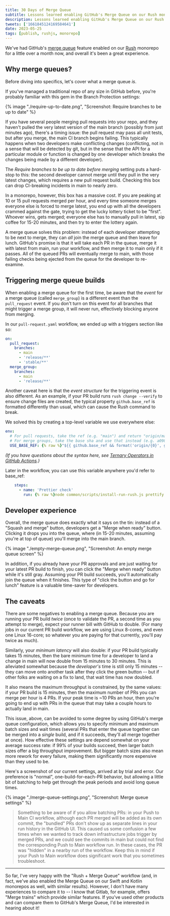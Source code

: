```yaml
---
title: 30 Days of Merge Queue
subtitle: Lessons learned enabling GitHub's Merge Queue on our Rush monorepo.
description: Lessons learned enabling GitHub's Merge Queue on our Rush monorepo.
tweets: ['1661845124169584641']
date: 2023-05-25
tags: [publish, rushjs, monorepo]
---
```


We've had GitHub's [merge queue](https://docs.github.com/en/repositories/configuring-branches-and-merges-in-your-repository/configuring-pull-request-merges/managing-a-merge-queue) feature enabled on our [Rush](https://rushjs.io) monorepo for a little over a month now, and overall it's been a great experience.

## Why merge queues?

Before diving into specifics, let's cover what a merge queue _is_.

If you've managed a traditional repo of any size in GitHub before, you're probably familiar with this gem in the Branch Protection settings:

{% image "./require-up-to-date.png", "Screenshot: Require branches to be up to date" %}

If you have several people merging pull requests into your repo, and they haven't pulled the very latest version of the main branch (possibly from just minutes ago), there's a timing issue: the pull request may pass all unit tests, but after you merge, the main CI branch begins failing. This typically happens when two developers make conflicting changes (conflicting, not in a sense that will be detected by git, but in the sense that the API for a particular module or function is changed by one developer which breaks the changes being made by a different developer).

The _Require branches to be up to date before merging_ setting puts a hard-stop to this: the second developer cannot merge until they pull in the very latest changes, which requires a new pull request build. Checking this box can drop CI-breaking incidents in main to nearly zero.

In a monorepo, however, this box has a massive cost. If you are peaking at 10 or 15 pull requests merged per hour, and every time someone merges everyone else is forced to merge latest, you end up with all the developers crammed against the gate, trying to get the lucky lottery ticket to be "first". Whoever wins, gets merged; everyone else has to manually pull in latest, sip coffee for 15-20 minutes, and then try to enter the lottery again.

A merge queue solves this problem: instead of each developer attempting to be next to merge, they can _all_ join the merge queue and then leave for lunch. GitHub's promise is that it will take each PR in the queue, merge it with latest from main, run your workflow, and then merge it to main only if it passes. All of the queued PRs will eventually merge to main, with those failing checks being ejected from the queue for the developer to re-examine.

## Triggering merge queue builds

When enabling a merge queue for the first time, be aware that the _event_ for a merge queue (called `merge_group`) is a different event than the `pull_request` event. If you don't turn on this event for all branches that might trigger a merge group, it will never run, effectively blocking anyone from merging.

In our `pull-request.yaml` workflow, we ended up with a triggers section like so:

```yaml
on:
  pull_request:
    branches:
      - main
      - 'release/**'
      - 'stable/**'
  merge_group:
    branches:
      - main
      - 'release/**'
```

Another caveat here is that the _event structure_ for the triggering event is also different. As an example, if your PR build runs `rush change --verify` to ensure change files are created, the typical property `github.base_ref` is formatted differently than usual, which can cause the Rush command to break.

We solved this by creating a top-level variable we use everywhere else:

```yaml
env:
  # For pull requests, take the ref (e.g. "main") and return "origin/main"
  # For merge groups, take the base sha and use that instead (e.g. a098cde3)
  USE_BASE_REF: {% raw %}"${{ github.base_ref && format('origin/{0}', github.base_ref) || github.event.merge_group.base_sha }}"{% endraw %}
```

_(If you have questions about the syntax here, see [Ternary Operators in GitHub Actions](https://7tonshark.com/posts/github-actions-ternary-operator/).)_

Later in the workflow, you can use this variable anywhere you'd refer to base_ref:

```yaml
    steps:
      - name: 'Prettier check'
        run: {% raw %}node common/scripts/install-run-rush.js prettify --mode check --base "${{ env.USE_BASE_REF }}"{% endraw %}
```

## Developer experience

Overall, the merge queue does exactly what it says on the tin: instead of a "Squash and merge" button, developers get a "Merge when ready" button. Clicking it drops you into the queue, where (in 15-20 minutes, assuming you're at top of queue) you'll merge into the main branch.

{% image "./empty-merge-queue.png", "Screenshot: An empty merge queue screen" %}

In addition, if you already have your PR approvals and are just waiting for your latest PR build to finish, you can click the "Merge when ready" button while it's still gray. Assuming your PR build succeeds, you'll automatically join the queue when it finishes. This type of "click the button and go for lunch" feature is a valuable time-saver for developers.

## The caveats

There are some negatives to enabling a merge queue. Because you are running your PR build _twice_ (once to validate the PR, a second time as you attempt to merge), expect your runner bill with GitHub to double. (For many jobs in our current PR build workflow, we are using Linux 8-cores, and even one Linux 16-core; so whatever you are paying for that currently, you'll pay twice as much).

Similarly, your _minimum latency_ will also double: if your PR build typically takes 15 minutes, then the bare minimum time for a developer to land a change in main will now double from 15 minutes to 30 minutes. This is alleviated somewhat because the _developer's_ time is still only 15 minutes -- they can move onto another task after they click the green button -- but if other folks are waiting on a fix to land, that wait time has now doubled.

It also means the maximum throughput is constrained, by the same values: if your PR build is 15 minutes, then the maximum number of PRs you can merge per hour is 4 PRs. If your peak time is ~10 PRs an hour, then you're going to end up with PRs in the queue that may take a couple hours to actually land in main.

This issue, above, can be avoided to some degree by using GitHub's merge queue configuration, which allows you to specify minimum and maximum batch sizes and wait times (several PRs that enter the queue together can be merged into a _single_ build, and if it succeeds, they'll all merge together at once). How effective these settings are depend somewhat on your average success rate: if 99% of your builds succeed, then larger batch sizes offer a big throughput improvement. But bigger batch sizes also mean more rework for every failure, making them significantly more expensive than they used to be.

Here's a screenshot of our current settings, arrived at by trial and error. Our preference is "normal", one-build-for-each-PR behavior, but allowing a little bit of batching to help get through the peak periods and avoid long queue times.

{% image "./merge-queue-settings.png", "Screenshot: Merge queue settings" %}

> Something to be aware of if you allow batching PRs: in your Push to Main CI workflow, although each PR merged will be added as its own commit, the "bundled" PRs don't show up as separate lines in your run history in the GitHub UI. This caused us some confusion a few times when we wanted to track down infrastructure jobs trigger by merged PRs, and we could see the commits in main but could not find the corresponding Push to Main workflow run. In these cases, the PR was "hidden" in a nearby run of the workflow. Keep this in mind if your Push to Main workflow does significant work that you sometimes troubleshoot.

---

So far, I've very happy with the "Rush + Merge Queue" workflow (and, in fact, we've also enabled the Merge Queue on our Swift and Kotlin monorepos as well, with similar results). However, I don't have many experiences to compare it to -- I know that Gitlab, for example, offers "Merge trains" which provide similar features. If you've used other products and can compare them to GitHub's Merge Queue, I'd be interested in hearing about it!
